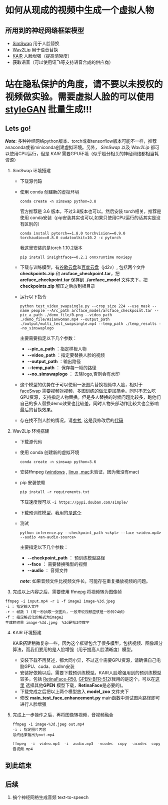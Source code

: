 # 如何从现成的视频中生成一个虚拟人物

## 所用到的神经网络框架模型

* [SimSwap](https://github.com/neuralchen/SimSwap) 用于人脸替换
* [Wav2Lip](https://github.com/Rudrabha/Wav2Lip) 用于语音替换
* [KAIR](https://github.com/cszn/KAIR) 人脸增强（提高清晰度）
* 获取语音（可以使用讯飞等支持语音合成的供应商）



# 站在隐私保护的角度，请不要以未授权的视频做实验。需要虚拟人脸的可以使用[styleGAN](https://github.com/NVlabs/stylegan2) 批量生成!!!



## Lets go!

***Note***: 多种神经网络python版本、torch或者tensorflow版本可能不一样，推荐anaconda或者miniconda创建虚拟环境。另外， *SimSwap* 以及 *Wav2Lip* 都可以使用CPU运行，但是 *KAIR* 需要GPU环境（似乎超分相关的神经网络都相当耗资源）

1. SimSwap 环境搭建

   * 下载源代码

   * 使用 conda 创建新的虚拟环境

     ```
     conda create -n simswap python=3.8
     ```

     官方推荐是 3.6 版本，不过3.8版本也可以。然后安装 torch相关，推荐是使用 conda安装（pip安装其实也可以,如果只使用CPU运行的话其实是没有区别的）

     ```
     conda install pytorch==1.8.0 torchvision==0.9.0 torchaudio==0.8.0 cudatoolkit=10.2 -c pytorch
     ```

     我这里安装的是torch 1.10.2版本

     ```
     pip install insightface==0.2.1 onnxruntime moviepy
     ```

   * 下载与训练模型，有[谷歌云盘](https://drive.google.com/drive/folders/1jV6_0FIMPC53FZ2HzZNJZGMe55bbu17R?usp=sharing)和[百度云盘](https://pan.baidu.com/s/1wFV11RVZMHqd-ky4YpLdcA)（jd2v）, 包括两个文件 **checkpoints.zip** 和 **arcface_checkpoint.tar**，把 **arcface_checkpoint.tar** 保存到 **./arcface_model** 文件夹下，把**checkpoints.zip** 解压之后放到根目录

   * 运行以下指令

     ```
     python test_video_swapsingle.py --crop_size 224 --use_mask --name people --Arc_path arcface_model/arcface_checkpoint.tar --pic_a_path ./demo_file/0.png --video_path ./demo_file/Asianwoman.mp4 --output_path ./output/multi_test_swapsingle.mp4 --temp_path ./temp_results --no_simswaplogo
     ```

     主要需要指定以下几个参数：

     * **--pic_a_path**  ：指定样板人物
     * **--video_path** ：指定要替换人脸的视频
     * **--output_path** ：输出路径
     * **--temp_path** ： 保存每一帧的路径
     * **--no_simswaplogo** ： 去除logo,否则会有水印

   * 这个模型的优势在于可以使用一张图片替换视频中人脸，相对于 [faceSwap](https://github.com/deepfakes/faceswap) 需要视频对视频，多图训练的做法更加简单。同时不怎么吃GPU资源，支持指定人物替换。但是多人替换的时候问题比较多，跑他们自己的多人替换demo效果也比较差，同时人物头部动作比较大也会影响最后的替换效果。

   * 存在找不到人脸的情况。请[参考](https://github.com/neuralchen/SimSwap/issues/206), 这是我修改后的[代码](./codes/simswap/test_video_swapsingle.py)

2. Wav2Lip 环境搭建

   * 下载源代码

   * 使用 conda 创建新的虚拟环境

     ```
     conda create -n simswap python=3.6
     ```

   * 安装ffmpeg ([windows](https://blog.csdn.net/chy466071353/article/details/54949221) , [linux](https://www.cnblogs.com/wangsongbai/p/12293638.html) ,[mac](https://www.cnblogs.com/renhui/p/8458150.html)未验证，因为我没有mac)

   * pip 安装依赖 

     ```
     pip install -r requirements.txt
     ```

     下载速度慢可以 ```-i https://pypi.douban.com/simple/```

   * 下载预训练模型，我用的是[这个](https://iiitaphyd-my.sharepoint.com/:u:/g/personal/radrabha_m_research_iiit_ac_in/Eb3LEzbfuKlJiR600lQWRxgBIY27JZg80f7V9jtMfbNDaQ?e=TBFBVW) 

   * 测试

     ```
     python inference.py --checkpoint_path <ckpt> --face <video.mp4> --audio <an-audio-source> 
     ```

     主要指定以下几个参数：

     * **--checkpoint_path** ： 预训练模型路径
     * **--face** ： 需要替换嘴型的视频
     * **--audio** ： 音频文件

     ***note***: 如果音频文件比视频文件长，可能存在重复播放视频的问题。

3.  完成以上内容之后，需要使用 ffmepg 将视频转为图像帧

   ```
   ffmpeg -i input.mp4 -r 1 -f image2 image-%3d.jpeg
   -i : 指定输入文件
   -r : 帧数 1 (每一秒抽取一张图片，一般来说视频应该是一秒钟24帧)
   -f : 指定格式化的格式为image2
   生成的结果 image-%3d.jpeg  %3d是指3位数字
   ```

4. KAIR 环境搭建

   KAIR搭建稍微复杂一些，因为这个框架包含了很多模型，包括视频、图像超分算法，而我们要用的是人脸增强（用于提高人脸清晰度）模型。

   * 安装下载不再赘述，都大同小异，不过这个需要GPU资源，请确保自己电脑GPU、cuda、cudnn安装
   * 安装好依赖以后，需要下载预训练模型。KAIR人脸增强用到的预训练模型较多，包括 [RetinaFace-R50](https://public-vigen-video.oss-cn-shanghai.aliyuncs.com/robin/models/RetinaFace-R50.pth?OSSAccessKeyId=LTAI4G6bfnyW4TA4wFUXTYBe&Expires=1961116085&Signature=GlUNW6%2B8FxvxWmE9jKIZYOOciKQ%3D), [GPEN-BFR-512](https://public-vigen-video.oss-cn-shanghai.aliyuncs.com/robin/models/GPEN-BFR-512.pth?OSSAccessKeyId=LTAI4G6bfnyW4TA4wFUXTYBe&Expires=1961116208&Signature=hBgvVvKVSNGeXqT8glG%2Bd2t2OKc%3D)(我用的是这个，可以在[这里](https://github.com/yangxy/GPEN) 选择其他**GPEN** 模型下载，**RetinaFace**是必要的)。
   * 下载完成之后把以上两个模型放入 **model_zoo** 文件夹下
   * 修改 **main_test_face_enhancement.py** main函数中测试图片路径即可进行人脸增强

5. 完成上一步操作之后，再将图像转视频，音视频融合

   ```
   ffmpeg -i image-%3d.jpeg out.mp4
   -i : 指定图片内容
   最终结果输出为out.mp4
   ```

   ```
   ffmpeg  -i  video.mp4  -i  audio.mp3  -vcodec  copy  -acodec  copy  音视频.mp4
   ```

   

## 到此结束



## 后续

1. 搞个神经网络生成音频 text-to-speech

